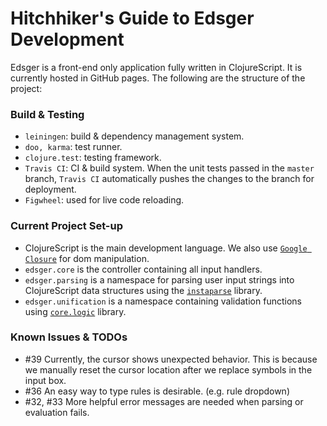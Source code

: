 # Hitchhiker's Guide to Edsger Development 

Edsger is a front-end only application fully written in ClojureScript. It is currently hosted in GitHub pages. The following are the structure of the project:

### Build & Testing
* `leiningen`: build & dependency management system.
* `doo, karma`: test runner.
* `clojure.test`: testing framework.
* `Travis CI`: CI & build system. When the unit tests passed in the `master` branch, `Travis CI` automatically pushes the changes to the branch for deployment.
* `Figwheel`: used for live code reloading.

### Current Project Set-up
* ClojureScript is the main development language. We also use [`Google Closure`](https://github.com/google/closure-library) for dom manipulation.
* `edsger.core` is the controller containing all input handlers.
* `edsger.parsing` is a namespace for parsing user input strings into ClojureScript data structures using the [`instaparse`](https://github.com/Engelberg/instaparse) library.
* `edsger.unification` is a namespace containing validation functions using [`core.logic`](https://github.com/clojure/core.logic) library.

### Known Issues & TODOs
* #39 Currently, the cursor shows unexpected behavior. This is because we manually reset the cursor location after we replace symbols in the input box.
* #36 An easy way to type rules is desirable. (e.g. rule dropdown)
* #32, #33 More helpful error messages are needed when parsing or evaluation fails.
